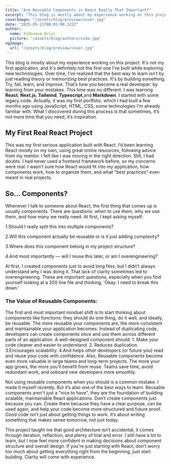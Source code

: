 ```yaml
---
title: "Are Reusable Components in React Really That Important?"
excerpt: "This blog is mostly about my experience working on this project. It's not my first application, and it's definitely not the first one I’ve built while exploring new technologies. Over time, I’ve realized that the best way to learn isn’t by just reading theory or memorizing best practices — it's by building something. Try, fail, learn, and improve..."
coverImage: "/assets/blog/preview/cover.jpg"
date: "2025-05-21T00:05:00.322Z"
author:
  name: Vidosava Arsic
  picture: "/assets/blog/authors/vida.jpg"
ogImage:
  url: "/assets/blog/preview/cover.jpg"
---
```


This blog is mostly about my experience working on this project. It's not my first application, and it's definitely not the first one I’ve built while exploring new technologies. Over time, I’ve realized that the best way to learn isn’t by just reading theory or memorizing best practices. It's by building something. Try, fail, learn, and improve. That’s how you become a real developer: by learning from your mistakes. This time was no different. I was learning **React**, **Next.js**, **Tailwind**, **Typescript**,and **Markdown**. I started with some legacy code. Actually, it was my first portfolio, which I had built a few months ago using JavaScript, HTML, CSS, some technologies I'm already familiar with. What I discovered during this process is that sometimes, it’s not more time that you need, it’s inspiration.

## My First Real React Project

This was my first serious application built with React. I’d been learning React mostly on my own, using great online resources, following advice from my mentor. I felt like I was moving in the right direction. Still, I had doubts. I had never used a frontend framework before, so my concerns were real. I wasn’t sure how React would fit into my application, how components work, how to organize them, and what “best practices” even meant in real projects.

## So... Components?

Whenever I talk to someone about React, the first thing that comes up is usually components. There are questions: when to use them, why we use them, and how many we really need. At first, I kept asking myself:

1.Should I really split this into multiple components?

2.Will this component actually be reusable or is it just adding complexity?

3.Where does this component belong in my project structure?

4.And most importantly — will I reuse this later, or am I overengineering?

At first, I created components just to avoid long files, but I didn’t always understand why I was doing it. That lack of clarity sometimes led to overengineering. These are important questions, especially when you find yourself looking at a 200 line file and thinking, 'Okay. I need to break this down.'

### The Value of Reusable Components:

The first and most important mindset shift is to start thinking about components like functions: they should do one thing, do it well, and ideally, be reusable. The more reusable your components are, the more consistent and maintainable your application becomes. Instead of duplicating code, developers can create components once and use them across different parts of an application. A well-designed component should: 1. Make your code cleaner and easier to understand. 2. Reduces duplication. 3.Encourages scalability. 4.And helps other developers (or future you) read and reuse your code with confidence. Also, Reusable components become even more valuable in large teams and long-term projects. The more your app grows, the more you’ll benefit from reuse. Teams save time, avoid redundant work, and onboard new developers more smoothly.

Not using reusable components when you should is a common mistake. I made it myself recently. But it’s also one of the best ways to learn. Reusable components aren't just a "nice to have", they are the foundation of building scalable, maintainable React applications. Don't create components just because you can. Create them because they have a clear purpose, can be used again, and help your code become more structured and future proof. Good code isn’t just about getting things to work. It’s about writing something that makes sense tomorrow, not just today.

This project taught me that good architecture isn’t accidental, it comes through iteration, reflection, and plenty of trial and error. I still have a lot to learn, but I now feel more confident in making decisions about component structure and overall design. If you're just starting with React, don't worry too much about getting everything right from the beginning, just start building. Clarity will come with experience.
